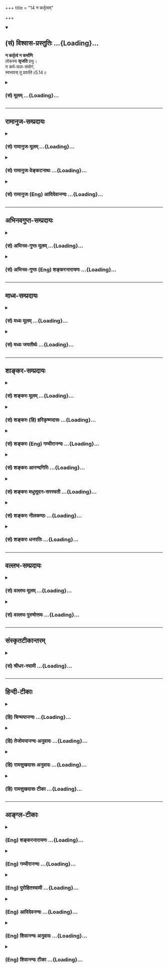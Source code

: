 +++
title = "14 न कर्तृत्वम्"

+++
<div class="js_include" newlevelforh1="2" title="(सं) विश्वास-प्रस्तुतिः" unfilled url="/purANam_vaiShNavam/mahAbhAratam/06-bhIShma-parva/03-bhagavad-gItA-parva/saMskRtam/vishvAsa-prastutiH/05_karma-saMnyAsa-yogaH/14_na_kartRtvam.md">
<details open><summary><h2>(सं) विश्वास-प्रस्तुतिः ...{Loading}...</h2></summary>

**न कर्तृत्वं न कर्माणि**  
लोकस्य **सृजति** प्रभुः।  
न कर्म-फल-संयोगं,  
स्वभावस् तु प्रवर्तते॥5.14॥
</details>
</div>
<div class="js_include collapsed" newlevelforh1="3" title="(सं) मूलम्" unfilled url="/purANam_vaiShNavam/mahAbhAratam/06-bhIShma-parva/03-bhagavad-gItA-parva/saMskRtam/mUlam/05_karma-saMnyAsa-yogaH/14_na_kartRtvam.md">
<details><summary><h3>(सं) मूलम् ...{Loading}...</h3></summary>

न कर्तृत्वं न कर्माणि लोकस्य सृजति प्रभुः।  
न कर्मफलसंयोगं स्वभावस्तु प्रवर्तते।।5.14।।
</details>
</div>


_________________
## रामानुज-सम्प्रदायः
<div class="js_include collapsed" newlevelforh1="3" title="(सं) रामानुजः मूलम्" unfilled url="/purANam_vaiShNavam/mahAbhAratam/06-bhIShma-parva/03-bhagavad-gItA-parva/saMskRtam/rAmAnujaH/mUlam/05_karma-saMnyAsa-yogaH/14_na_kartRtvam.md">
<details><summary><h3>(सं) रामानुजः मूलम् ...{Loading}...</h3></summary>

साक्षाद् आत्मनः स्वाभाविकरूपम् आह -

।।5.14।। अस्य देवतिर्यङ्मनुष्यस्थावरात्मना प्रकृतिसंसर्गेण वर्तमानस्य
**लोकस्य** देवाद्यसाधारणं **कर्तृत्वं** तत्तदसाधारणानि **कर्माणि**
तत्तत् कर्म जन्यदेवादिफलसंयोगं च अयं प्रभुः अकर्मवश्यः स्वाभाविकस्वरूपेण
अवस्थित आत्मा न सृजति नोत्पादयति। कः तर्हि **स्वभावः तु प्रवर्तते**
स्वभावः प्रकृतिवासना
अनादिकालप्रवृत्तपूर्वपूर्वकर्मजनितदेवाद्याकारप्रकृतिसंसर्गकृततत्तदात्माभिमानजनितवासनाकृतम्
ईदृशं कर्तृत्वादिकं सर्वम् न स्वरूपप्रयुक्तम् इत्यर्थः।

</details>
</div>
<div class="js_include collapsed" newlevelforh1="3" title="(सं) रामानुजः वेङ्कटनाथः" unfilled url="/purANam_vaiShNavam/mahAbhAratam/06-bhIShma-parva/03-bhagavad-gItA-parva/saMskRtam/rAmAnujaH/venkaTanAthaH/05_karma-saMnyAsa-yogaH/14_na_kartRtvam.md">
<details><summary><h3>(सं) रामानुजः वेङ्कटनाथः ...{Loading}...</h3></summary>

  
  
।।5.14।। एवमौपाधिकस्य स्वरूपस्योपाधिषु सन्न्यास उक्तः अथ
स्वस्मिन्ननुसन्धेयस्वाभाविकरूपमुच्यत इति सङ्गत्यभिप्रायेणाह साक्षादिति।
विचित्रजनविषयेणलोकस्य इत्यनेनाभिप्रेतमुपाधिवैचित्र्यादिकं
दर्शयितुंअस्येत्याद्युक्तम्। कर्तृत्वं प्रयत्नादिरूपम् कर्माणि
शरीरेन्द्रियादिचेष्टाः। यद्यात्मनां स्वाभाविकमिदं कर्तृत्वादिकं तदा
सर्वेषामेकरूपं तत् स्यात् न च तथा दृश्यत इत्यभिप्रायेणदेवाद्यसाधारणं
कर्तृत्वमित्याद्युक्तम्। देवाद्यसाधारणं
देवत्वादिजातिमत्पिण्डपरिग्रहदशाप्रतिनियतमित्यर्थः। फलसंयोगः फलानुभवः।
प्रकरणवशात् प्रभुशब्दोऽत्र जीवविषय इति प्रदर्शनार्थंअयं
प्रभुरित्युक्तम्। जीवे प्रभुशब्दाभिप्रेतमाहअकर्मवश्यः
स्वाभाविकस्वरूपेणावस्थित इति। अत्र हि प्रकरणेमयि सर्वाणि 3।30 इत्यादिना
जीवस्य कर्तृत्वं परमात्मन्यध्यस्यते अतोऽत्राकर्तृविषयः प्रभुशब्दो न
परविषय इति भावः। न सृजति इत्यत्रसृज विसर्गे इति धातोस्त्यागार्थत्वे
कर्तृत्वादित्रयं स्वीकरोतीति वाक्यार्थः स्यादिति तद्व्युदासायाह
नोत्पादयतीति। कारणान्तरादर्शनात् तस्यैव कर्तृत्वमित्यभिप्रायेण
चतुर्थपादस्य शङ्कामाहकस्तर्हीति। सृजतीति शेषः। स्वभावशब्दं
प्रकरणोपयुक्तविशेषे स्थापयितुं वाच्यं तावदाहप्रकृतीति। ननु चेतनस्यात्मनः
कर्तृत्वादिकं नास्ति अचेतनायास्तु वासनायाश्चेतनगुणमात्रभूतायाः
कर्तृत्वादिकमिति कथमिदं ज्ञायते यद्यात्मनः स्वतश्शुद्धस्य न कर्तृत्वं
तर्हि तस्य वासनाऽपि कुतः समागता यदि न कुतश्चित् तदा वासनैव स्वाभाविकीति
तत्कृतकर्तृत्वादिकमपि स्वाभाविकं स्यात् यदि कुतश्चिद्धेतोः तदा तस्यापि
स्वाभाविकत्वे पूर्वदोषः औपाधिकत्वे त्वकर्तुरात्मनस्तदागमोऽपि कुतः यदि
वासनया तर्ह्यन्योन्याश्रयणम् यद्यन्यस्मात्कुतश्चित् तत्रापि
तथैवेत्यनवस्थेत्यादिचोद्यनिरसनाय तुशब्दः। तदाह अनादिकालेति।
बीजाङ्कुरन्यायादन्योन्याश्रयादिपरिहारः।
वासनाहेतुवैचित्र्यसिद्ध्यर्थंदेवाद्याकारेत्याद्युक्तम्। यथा
तप्तायःपिण्डे वह्निसंसर्गाद्वह्नित्वबुद्धिः तथाऽत्रेति
दर्शयितुंसंसर्गकृतशब्दः। वासनाकृतं वासनाख्यविशेषहेतूपाधिकमित्यर्थः।  
  

</details>
</div>
<div class="js_include collapsed" newlevelforh1="3" title="(सं) रामानुजः (Eng) आदिदेवानन्दः" unfilled url="/purANam_vaiShNavam/mahAbhAratam/06-bhIShma-parva/03-bhagavad-gItA-parva/saMskRtam/rAmAnujaH/english/AdidevAnandaH/05_karma-saMnyAsa-yogaH/14_na_kartRtvam.md">
<details><summary><h3>(सं) रामानुजः (Eng) आदिदेवानन्दः ...{Loading}...</h3></summary>

5.14 When the world of embodied selves exists in conjunction with the Prakrti in the form of gods, animals, men, immobile things etc., the master (Prabhu i.e., the Jiva who is the master of the body), who is not subject to Karma and is established in Its own essential nature, does not bring about: (i) the agency of gods, men etc. (ii) their manifold and particular actions and (iii) their connection with the fruits in the form of embodiment as gods etc., resulting from their actions. Who then brings about agency etc.; It is only the tendencies that act. A tendency
(Svabhava) is subtle impressions (Vasanas) originating from Prakrti. The meaning is that agency, etc., do not originate from the natural or pristine condition of the self but are generated by the subtle impressions created by misconceiving those forms of Prakrti etc., as of
the self. This is the result of the conjunction of the self with Prakrti
in the form of gods, etc., which has been generated by the flow of
previous Karmas brought about in beginningless time.

</details>
</div>


_________________
## अभिनवगुप्त-सम्प्रदायः
<div class="js_include collapsed" newlevelforh1="3" title="(सं) अभिनव-गुप्तः मूलम्" unfilled url="/purANam_vaiShNavam/mahAbhAratam/06-bhIShma-parva/03-bhagavad-gItA-parva/saMskRtam/abhinava-guptaH/mUlam/05_karma-saMnyAsa-yogaH/14_na_kartRtvam.md">
<details><summary><h3>(सं) अभिनव-गुप्तः मूलम् ...{Loading}...</h3></summary>

।।5.14।। यतः न कर्तृत्वमिति। एष आत्मा न किंचित् कस्यचित् करोति
प्रवृत्तिस्तु अस्य स्वभावमात्रं न फलेप्सया। तथाहि संवेदनात्मनो भगवतः
प्रकाशानन्दस्वातन्त्र्यपरमार्थस्वभावस्य
स्वभावमात्राक्षिप्तसमस्तसृष्टिस्थितिसंहृतिप्रबन्धस्य स्वस्वभावान्न
मनागप्यपायो जातुचित् इति न कर्त्रवस्था अतिरिक्तं कर्तृत्वं किंचित्।
तदभावात् कानि कर्माणि तदसत्वे कस्य फलम् को वा कर्मफलसंबन्धः कर्म अत्र
क्रिया कर्मफलमपि +++(S क्रियाफलमपि च कर्म )+++ च क्रियाफलमेव। तथाहि
दण्डचक्रपरिवर्तनादिक्रिया नान्या। न च सा घटनिष्पादिता
संविदन्तवंर्त्तित्त्वात्। अस्माच्चेतनः +++(K तस्मात् omits अस्मात्
सिद्धान्तः)+++ स्वतन्त्रः परमेश्वर एव तथा तथा भाति इति न तद्व्यतिरिक्तं
क्रिया तत्फलादिकमिति सिद्धान्तः।

</details>
</div>
<div class="js_include collapsed" newlevelforh1="3" title="(सं) अभिनव-गुप्तः (Eng) शङ्करनारायणः" unfilled url="/purANam_vaiShNavam/mahAbhAratam/06-bhIShma-parva/03-bhagavad-gItA-parva/saMskRtam/abhinava-guptaH/english/shankaranArAyaNaH/05_karma-saMnyAsa-yogaH/14_na_kartRtvam.md">
<details><summary><h3>(सं) अभिनव-गुप्तः (Eng) शङ्करनारायणः ...{Loading}...</h3></summary>

5.14 Na kartrtvam etc. This Soul does not do anything for anything. But,
Its exertion is only Its inherent nature and it is not due to any desire
for results. For, the Bhagavat, the Conscious Energy Itself Whose
ultimately true inherent nature is the
Illumination-Bliss-Freedom-of-Will, and Which brings out, merely by Its
own nature, the continuous series of creation, manitenance and withdrawl
of all (the Universe); hence in It, there is never a departure, even to
a little extent, from Its own inherent nature. Hence there is no such
thing as a particular stage of being a creator i.e., a creatorhood
separate \[from Itself\]. Because that does not exist, what actions can
be there ; If actions are not there, the fruit is to be of what or for
whom ; Then what connection could be three with the fruit of action ;
\[Further\], 'action' in this context is \[only\] the kriya-\[sakti\] or
creative energy \[which is nothing but His will\], and 'result of
action' too in only the fruit of this kriya. For example, the activity
like rotating the \[potter's\] wheel by the stick is not \[actually\]
different \[from what is to be created i.e., the pot\]. Nor the creator
of the pot is different from it. For, all exist within the Conscious
Energy. Therefore, it is only the Animate Sovereign Supreme Lord that
manifests in this and that form. Therefore there exist no activity and
its result etc., apart from That. This is demonstrated conclusion \[of
the scriptures\]. So, if there is no activity or its result \[as stated
above\], then even the result, ordained in \[the scriptural\]
injunctions cannot have a status of being produced by the unseen
\[cause\]. After saying this in the other first hemistich \[of the
following verse\], the Lord justifies in the other hemistich the same
statement with reference to the men of mundane life :-

</details>
</div>


_________________
## माध्व-सम्प्रदायः
<div class="js_include collapsed" newlevelforh1="3" title="(सं) मध्वः मूलम्" unfilled url="/purANam_vaiShNavam/mahAbhAratam/06-bhIShma-parva/03-bhagavad-gItA-parva/saMskRtam/madhvaH/mUlam/05_karma-saMnyAsa-yogaH/14_na_kartRtvam.md">
<details><summary><h3>(सं) मध्वः मूलम् ...{Loading}...</h3></summary>

।।5.14।। न च करोति वस्तुत इत्याह न कर्तृत्वमिति। प्रभुर्हि जीवो
जडमपेक्ष्य।

</details>
</div>
<div class="js_include collapsed" newlevelforh1="3" title="(सं) मध्वः जयतीर्थः" unfilled url="/purANam_vaiShNavam/mahAbhAratam/06-bhIShma-parva/03-bhagavad-gItA-parva/saMskRtam/madhvaH/jayatIrthaH/05_karma-saMnyAsa-yogaH/14_na_kartRtvam.md">
<details><summary><h3>(सं) मध्वः जयतीर्थः ...{Loading}...</h3></summary>

।।5.14।। ननु कर्तृत्वमित्येतत्प्रागुक्तान्न विशिष्यत इत्यत आह **न चे**ति।
दर्शनादिकं कुर्वन्नेव नैव किञ्चित्करोमीति मन्यत इत्युक्तम्। तर्हि मिथ्या
ज्ञानी प्रसज्येतेत्याशङ्कानिरासाय परमेश्वरप्रेरितः कुर्वन् कारयन्
वस्तुतः स्वातन्त्र्येण न करोति न कारयति चेत्यनेनाहेत्यर्थः। अस्य
जीवविषयत्वे प्रभुरित्येतदसम्भवीत्यत आह **प्रभुर्ही**ति। अनेन
विभुरित्युपपादितप्रायम्।

</details>
</div>


_________________
## शाङ्कर-सम्प्रदायः
<div class="js_include collapsed" newlevelforh1="3" title="(सं) शङ्करः मूलम्" unfilled url="/purANam_vaiShNavam/mahAbhAratam/06-bhIShma-parva/03-bhagavad-gItA-parva/saMskRtam/shankaraH/mUlam/05_karma-saMnyAsa-yogaH/14_na_kartRtvam.md">
<details><summary><h3>(सं) शङ्करः मूलम् ...{Loading}...</h3></summary>

।।5.14।। न **कर्तृत्वं** स्वतः कुरु इति **ना**पि **कर्माणि**
रथघटप्रासादादीनि ईप्सिततमानि **लोकस्य सृजति** उत्पादयति **प्रभुः**
आत्मा। नापि रथादि कृतवतः तत्फलेन संयोगं **न कर्मफलसंयोगम्।** यदि
किञ्चिदपि स्वतः न करोति न कारयति च देही कः तर्हि कुर्वन् कारयंश्च
प्रवर्तते इति उच्यते **स्वभावस्तु** स्वो भावः स्वभावः अविद्यालक्षणा
प्रकृतिः माया **प्रवर्तते दैवी हि** इत्यादिना वक्ष्यमाणा।। परमार्थतस्तु

</details>
</div>
<div class="js_include collapsed" newlevelforh1="3" title="(सं) शङ्करः (हि) हरिकृष्णदासः" unfilled url="/purANam_vaiShNavam/mahAbhAratam/06-bhIShma-parva/03-bhagavad-gItA-parva/saMskRtam/shankaraH/hindI/harikRShNadAsaH/05_karma-saMnyAsa-yogaH/14_na_kartRtvam.md">
<details><summary><h3>(सं) शङ्करः (हि) हरिकृष्णदासः ...{Loading}...</h3></summary>

।।5.14।। देहादिका स्वामी आत्मा न तो तू अमुक कर्म कर इस प्रकार लोगोंके
कर्तापनको उत्पन्न करता है और न रथ घट महल आदि कर्म जो अत्यन्त इष्ट हैं
उनको रचता है तथा न रथादि बनानेवालेका उसके कर्मफलके साथ संयोग ही रचता है
यदि यह देहादिका स्वामी आत्मा स्वयं कुछ भी नहीं करताकराता तो फिर यह सब
कौन कर रहा और करा रहा है इसपर कहते हैं स्वभाव ही बर्तता है अर्थात् जो
अपना भाव है अविद्या जिसका स्वरूप है जो दैवी हि इत्यादि श्लोकोंसे आगे कही
जानेवाली है वह प्रकृति यानी माया ही सब कुछ कर रही है।

</details>
</div>
<div class="js_include collapsed" newlevelforh1="3" title="(सं) शङ्करः (Eng) गम्भीरानन्दः" unfilled url="/purANam_vaiShNavam/mahAbhAratam/06-bhIShma-parva/03-bhagavad-gItA-parva/saMskRtam/shankaraH/english/gambhIrAnandaH/05_karma-saMnyAsa-yogaH/14_na_kartRtvam.md">
<details><summary><h3>(सं) शङ्करः (Eng) गम्भीरानन्दः ...{Loading}...</h3></summary>

5.14 Prabhuh, the Self; na srjati, does not create; lokasya, for anyone;
kartrtvam, agentship, by saying 'Do this'; or even karmani, any
objects-such objects as chariot, pot, palace, etc. which are intensely
longed for; nor even karma-phala-samyogam, association with the results
of actions-association of the creator of a chariot etc. with the result
of his work. Objection: If the embodied one does not do anything
himself, and does not make others do, then who is it that engages in
work by doing and making others do; The answer is: Tu, but; it is
svabhavah, Nature- one's own (sva) nature (bhava)-characterized as
ignorance, Maya, which will be spoken of in, 'Since this divine Maya'
(7.14); pravartate, that acts. But from the highest standpoint-

</details>
</div>
<div class="js_include collapsed" newlevelforh1="3" title="(सं) शङ्करः आनन्दगिरिः" unfilled url="/purANam_vaiShNavam/mahAbhAratam/06-bhIShma-parva/03-bhagavad-gItA-parva/saMskRtam/shankaraH/AnandagiriH/05_karma-saMnyAsa-yogaH/14_na_kartRtvam.md">
<details><summary><h3>(सं) शङ्करः आनन्दगिरिः ...{Loading}...</h3></summary>

।।5.14।। आत्मनो यदुक्तं कारयितृत्वं नास्तीति तत्प्रपञ्चयति
**नेत्यादिना।** यद्यपि लोकस्य कर्तृत्वं न सृजतीति नास्ति कारयितृत्वं
तथापि रथशकटादीनि कुर्वन्भवति कर्तेत्याशङ्क्याह **न कर्माणीति।** तथापि
भोजयितृत्वेन विक्रियावत्त्वं दुष्परिहरमित्याशङ्क्याह **न कर्मेति।** कस्य
तर्हि प्रवर्तकत्वं तदाह **स्वभावस्त्विति।** कुर्विति कर्तृत्वं लोकस्य न
सृजत्यात्मेति संबन्धः। रथादीनां कर्मत्वं साधयति **ईप्सितेति।** आत्मनो
देहादिस्वामित्वेन प्रभुत्वं रथादिकृतवतो लोकस्य रथादिफलेन संबन्धमपि न
सृजत्यात्मेत्यात्मनो भोजयितृत्वं प्रत्याचष्टे **नापीति।** चतुर्थपादं
शङ्कोत्तरत्वेनावतारयति **यदीत्यादिना।** स्वभाववादस्तर्हीत्याशङ्क्य
व्याकरोति **अविद्यालक्षणेति**। प्रकृतेर्विद्याभावत्वं व्युदसितुं
मायेत्युक्तं सा च सप्तमे वक्ष्यते तेन प्रधानविलक्षणेत्याह **दैवी हीति।**

</details>
</div>
<div class="js_include collapsed" newlevelforh1="3" title="(सं) शङ्करः मधुसूदन-सरस्वती" unfilled url="/purANam_vaiShNavam/mahAbhAratam/06-bhIShma-parva/03-bhagavad-gItA-parva/saMskRtam/shankaraH/madhusUdana-sarasvatI/05_karma-saMnyAsa-yogaH/14_na_kartRtvam.md">
<details><summary><h3>(सं) शङ्करः मधुसूदन-सरस्वती ...{Loading}...</h3></summary>

।।5.14।। देवदत्तस्य स्वगतैव गतिर्यथा स्थितौ न भवति एवमात्मनोऽपि कर्तृत्वं
कारयितृत्वं च स्वगतमेव सत्संन्यासे सति न भवति अथवा नभसि
तलमलिनतादिवद्वस्तुवृत्त्या तत्र नास्त्येवेति संदेहापोहायाह लोकस्य
देहादेः कर्तृत्वं प्रभुरात्मा स्वामी न सृजति त्वं कुर्विति नियोगेन तस्य
कारयिता न भवतीत्यर्थः। नापि लोकस्य कर्माणीप्सिततमानि घटादीनि स्वयं सृजति
कर्तापि न भवतीत्यर्थः। नापि लोकस्य कर्म कृतवतस्तत्फलसंबन्धं सृजति
भोजयितापि भोक्तापि न भवतीत्यर्थः। स समानः सन्नुभौ लोकावनुसंचरति ध्यायतीव
लेलायतीव सुधीः इत्यादिश्रुतेः। अत्रापिशरीरस्थोऽपि कौन्तेय न करोति न
लिप्यते इत्युक्तेः यदि किंचिदपि स्वतो न कारयति न करोति चात्मा कस्तर्हि
कारयन्कुर्वंश्च प्रवर्तत इति तत्राह स्वभावस्तु अज्ञानात्मिका दैवी माया
प्रकृतिः प्रवर्तते।

</details>
</div>
<div class="js_include collapsed" newlevelforh1="3" title="(सं) शङ्करः नीलकण्ठः" unfilled url="/purANam_vaiShNavam/mahAbhAratam/06-bhIShma-parva/03-bhagavad-gItA-parva/saMskRtam/shankaraH/nIlakaNThaH/05_karma-saMnyAsa-yogaH/14_na_kartRtvam.md">
<details><summary><h3>(सं) शङ्करः नीलकण्ठः ...{Loading}...</h3></summary>

।।5.14।। नन्वेवं भृत्यवत्कर्तृत्वं स्वामिवत्कारयितृत्वं वास्य मास्तु।
अयस्कान्तवदविकारस्यैव सतः
कर्त्रादिधर्मकाहंकारादिप्रवर्तकत्वमस्त्वित्याशङ्क्याह **न
कर्तृत्वमिति।** कर्तृत्वमहंकारस्य कर्माणीन्द्रियाणां वचनादानादीनि
श्रवणदर्शनादीनि च। लोकस्य लोक्यते प्रकाश्यत इति लोको जडवर्गः
प्रभुश्चिदात्मा सूर्य इवास्मदादीनां प्रकाशकोऽपि न कर्मादौ
प्रवर्तकस्तद्वदस्य कर्मफलसंयोगं वा न सृजति किंतु यो यादृक् यस्य स्वभावः
स तथा प्रवर्तते। यथा सूर्येऽभ्युदिते कमलानां विकसनं कुमुदानामुन्मुद्रणं
चेति तद्वदेवमात्मनि प्रकाशमाने घटादयो न चेष्टन्ते मनुष्यादयस्तु
चेष्टन्ते। नत्वात्मा कस्यचित्प्रवर्तको निवर्तको वा। लोहायस्कान्तयोरिव
सत्यानृतयोरात्मानात्मनोः संबन्धाभावादिति भावः।

</details>
</div>
<div class="js_include collapsed" newlevelforh1="3" title="(सं) शङ्करः धनपतिः" unfilled url="/purANam_vaiShNavam/mahAbhAratam/06-bhIShma-parva/03-bhagavad-gItA-parva/saMskRtam/shankaraH/dhanapatiH/05_karma-saMnyAsa-yogaH/14_na_kartRtvam.md">
<details><summary><h3>(सं) शङ्करः धनपतिः ...{Loading}...</h3></summary>

।।5.14।। नैव कुर्वन्न कारयन्नित्युक्तं प्रपञ्चयति **नेति।** प्रभुरात्मा
लोकस्य देहादेः कर्तृत्वं न सृजति न घटप्रासादादीनि कर्माणि नापि
घटादिकृतवतस्तत्फलेन संयोगम्। अनेन भोजयितृत्वमप्यात्मनो वारितम्।
उपलक्षणमेतत् भोक्तृत्वस्य। विविधनिषेधस्यापि तर्हि कस्य
कर्तृत्वादिकमित्यपेक्षायामाह। स्वभावोऽविद्यालक्षणा प्रकृतिर्माया
कुर्वन्कारयन्प्रवर्तते। यत्तु स्वस्मिन् भावस्यापि आरोपिता सत्ताऽस्येति
स्वभावोऽन्तःकरणं तदेव प्रवर्तते कृत्यै मुक्त्यै वेत्यर्थ इति। तन्न
अन्तःकरणस्यापि प्रकृत्यधीनप्रवृत्तिकत्वेन साकाङ्क्षायाः क्लिष्टकल्पनाया
अन्याय्यत्वात्। नन्वेष साधु कर्म कारयति तं यमेभ्यो लोकेभ्य उन्निनीषत एष
एवासाधु कर्म कारयति तं यमेभ्यो लोकेभ्योऽधो निनीषते इत्यादिश्रुतेःअज्ञो
जन्तुरनीशोऽयमात्मनः सुखदुःखयोः। ईश्वरप्रेरितो गच्छेत्स्वर्गं वा
श्वभ्रमेव वा।। इतिस्मृतेश्च परमेश्वरेणैव शुभाशुभफलेषु कर्मसु कर्तृत्वेन
प्रयुज्यमानः अस्वतन्त्रः पुरुषः कथं तानि कर्माणि त्यजेत। ईश्वरेणऐव
ज्ञानमार्गे प्रयुज्यमानस्त्यक्ष्यतीति चेत्। एवंसतिवैषम्यनैर्घृण्याभ्यां
प्रयोजककर्तृत्वादीश्वरस्यापि पुण्यपापसंबन्धः स्यादित्याशङ्क्याह
**नेति।** द्वाभ्यामित्येवभुत्थाप्यायमपि श्लोको भाष्यकृद्भिरीश्वरत्वेन
कुतो न व्याख्यात इति चेत् अतीतानन्तरश्लोकेन क्लिष्टकल्पनां विनैव
संगतिसंभवमभिप्रेत्येति गृहाण।

</details>
</div>


_________________
## वल्लभ-सम्प्रदायः
<div class="js_include collapsed" newlevelforh1="3" title="(सं) वल्लभः मूलम्" unfilled url="/purANam_vaiShNavam/mahAbhAratam/06-bhIShma-parva/03-bhagavad-gItA-parva/saMskRtam/vallabhaH/mUlam/05_karma-saMnyAsa-yogaH/14_na_kartRtvam.md">
<details><summary><h3>(सं) वल्लभः मूलम् ...{Loading}...</h3></summary>

।।5.14।। किञ्चआत्मैव ह्यात्मनो बन्धुः 6।5 इत्युक्तत्वादात्मन एव निरोधे
समत्वे सर्वं सेत्स्यतीति। अन्यथा कर्तृत्वाद्यहङ्कारादिना मिथ्याचरणमेव
भविष्यति। तत्र च हेतुरात्मैव नान्यः सोऽपि प्राकृतस्वभावमय इति तन्निरोधं
दृढयितुं सिद्धान्तमाह न कर्तृत्वमिति। प्रभुरीश्वरः परमात्मा लोकस्य
प्राकृतशरीराभिमानिनः नानायोनिबीजाशयस्वभावकृतिकस्य कर्तृत्वं कर्माणि
तत्फलसंयोगं च न सृजति। किन्तु तादृशः स्वभावो लोकनिष्ठः स्वत एव
प्रवर्तते। अन्यथा परमात्मनो वैषम्यनैर्घृण्यप्रसङ्गः।

</details>
</div>
<div class="js_include collapsed" newlevelforh1="3" title="(सं) वल्लभः पुरुषोत्तमः" unfilled url="/purANam_vaiShNavam/mahAbhAratam/06-bhIShma-parva/03-bhagavad-gItA-parva/saMskRtam/vallabhaH/puruShottamaH/05_karma-saMnyAsa-yogaH/14_na_kartRtvam.md">
<details><summary><h3>(सं) वल्लभः पुरुषोत्तमः ...{Loading}...</h3></summary>

  
  
।।5.14।। ननूपदेशादिना कारणे को दोषः इति चेत्तत्राह न कर्तृत्वमिति। प्रभुः
ईश्वरः लोकस्य कर्तृत्वं न सृजति न कर्माणि सृजति न वा कर्मफलसंयोगं सृजति।
अतः स्वयमपि किमिति तथोपदिशेदिति भावः। नन्वीश्वरोत्पादनाभावे लोकः कथं
प्रवर्तते इत्यत आह स्वभावस्तु प्रवर्तत इति। जीवस्य स्वभावः
प्रकृत्यात्मकः प्रवर्त्तते कर्तृत्वादिरूपेण।  
  

</details>
</div>


_________________
## संस्कृतटीकान्तरम्
<div class="js_include collapsed" newlevelforh1="3" title="(सं) श्रीधर-स्वामी" unfilled url="/purANam_vaiShNavam/mahAbhAratam/06-bhIShma-parva/03-bhagavad-gItA-parva/saMskRtam/shrIdhara-svAmI/05_karma-saMnyAsa-yogaH/14_na_kartRtvam.md">
<details><summary><h3>(सं) श्रीधर-स्वामी ...{Loading}...</h3></summary>

।।5.14।। ननुएष एव साधु कर्म कारयति तं यमेभ्यो लोकेभ्य उन्निनीषत एष
एवासाधु कर्म कारयति तं यमेभ्यो लोकेभ्योऽधो निनीषते इत्यादिश्रुतेः
परमेश्वरेणैव शुभाशुभफलेषु कर्मसु कर्तृत्वेन प्रयुज्यमानोऽस्वतन्त्रः
पुरुषः कथं तानि कर्माणि त्यजेत्। ईश्वरेणैव ज्ञानमार्गे प्रयुज्यमानः
शुभान्यशुभानि च त्यक्ष्यतीति चेत् एवं सति वैषम्यनैर्घृण्याभ्यां
प्रयोजककर्तृत्वादीश्वरस्यापि पुण्यपापसंबन्धः स्यादित्याशङ्क्याह **न
कर्तृत्वमिति** द्वाभ्याम्। प्रभुरीश्वरः जीवलोकस्य कर्तृत्वादिकं न सृजति
किंतु जीवस्यैव स्वभावोऽविद्यैव कर्तृत्वादिरूपेण प्रवर्तते।
अनाद्यविद्याकामवशात्प्रवृत्तिस्वभावं जीवलोकमीश्वरः कर्मसु नियुङ्क्ते न
तु स्वयमेव कर्तृत्वादिकमुत्पादयतीत्यर्थः।

</details>
</div>


_________________
## हिन्दी-टीकाः
<div class="js_include collapsed" newlevelforh1="3" title="(हि) चिन्मयानन्दः" unfilled url="/purANam_vaiShNavam/mahAbhAratam/06-bhIShma-parva/03-bhagavad-gItA-parva/hindI/chinmayAnandaH/05_karma-saMnyAsa-yogaH/14_na_kartRtvam.md">
<details><summary><h3>(हि) चिन्मयानन्दः ...{Loading}...</h3></summary>

।।5.14।। वेदों में ईश्वर के विषय में प्रतिपादन करते हुये कहा गया है कि
वह सर्वज्ञ सर्वशक्तिमान् सर्वद्रष्टा कर्माध्यक्ष और कर्मफलदाता है जो
समस्त जीवों को उनके कर्मों के अनुसार ही न्यायपूर्वक फल प्रदान करता है।
यहाँ परमात्मा का वर्णन जगत् के साथ उसके सम्बन्ध को दिखाकर किया गया
है। परमात्मा न कर्तृत्व को उत्पन्न करता है और न ही कर्मों का अनुमोदन करता
है। कर्म का फल के साथ संयोग कराना यह भी उसका कार्य नहीं। अनेक
व्याख्याकारों के मतानुसार इस श्लोक में प्रभु शब्द से कर्माध्यक्ष
कर्मफलदाता ईश्वर को सूचित किया गया है परन्तु भगवान् के कथन से उनके मत की
पुष्टि नहीं होती। विचार करने पर कोई भी विद्यार्थी स्पष्ट रूप से समझ सकता
है कि यहाँ भगवान अर्जुन को निरुपाधिक चैतन्य आत्मा का स्वरूप समझाने का
प्रयत्न कर रहे हैं। यहाँ आत्मा का तीन शरीरों स्थूल सूक्ष्म और कारण के
साथ सम्बन्ध बताया गया है। यदि श्रीकृष्ण के कथन के अनुसार आत्मा का
कर्तृत्व कर्म और कर्मफल संयोग से कोई सम्बन्ध नहीं है तब हमारे जीवन का भी
आत्मा के साथ कोई सम्बन्ध नहीं होना चाहिये क्योंकि कर्तृत्वादि से भिन्न
हमारे जीवन का अस्तित्व ही नहीं है। तथापि आत्मा के अभाव में किसी भी वस्तु
का न अस्तित्व है और न क्रियारूप व्यापार। इसलिये आत्मा और अनात्मा के बीच
किसीनकिसी प्रकार का सम्बन्ध होना अनिवार्य है और उस विचित्र सम्बन्ध रहित
सम्बन्ध का वर्णन यहाँ किया गया है। यह तो सर्वविदित है कि मनुष्य की नाक
अपनी जगह पर सुस्थिर रहती है। उसमें स्वेच्छा से अथवा अनिच्छा से गति नहीं
होती। और फिर भी यदि कोई व्यक्ति जल में अपने मुख को देखते हुये यह पाये कि
उसकी नाक किसी कील पर लटकी हुयी वस्तु के समान हिल रही है तब वह क्या
सोचेगा वह जानेगा कि नाक अपने स्थान पर सुस्थित है तथापि जल में वह उसे
हिलती दिखाई दे रही है। स्पष्ट है कि चेहरे के प्रतिबिम्ब की स्थिति जल की
स्थिति पर निर्भर करती है। आत्मा में न कर्तृत्व है और न क्रिया परन्तु
उपाधियों में व्यक्त आत्मा जिसे जीव कहते हैं के लिए कर्तृत्व कर्म और फल
संयोग प्राप्त हो जाते हैं। विद्युत स्वयं स्थिर शक्ति है। उसके उत्पादन के
पश्चात् उसका वितरण करने पर अनेक प्रकार के उपकरणों के माध्यम से वह अनेक
रूपों में व्यक्त होती है। चैतन्यस्वरूप आत्मा भी जड़ उपाधियों से
परिच्छिन्नसा हुआ कर्तृत्वादि को प्राप्त होता है। कर्मों का कर्ता और
भोक्ता जीव है आत्मा नहीं। स्वभाव अर्थात् त्रिगुणात्मिका माया के सम्बन्ध
से ही आत्मा में कर्तृत्व और भोक्तृत्वादि गुण प्रतीत होते हैं। पारमार्थिक
दृष्टि से आत्मा प्रकृति के गुणों से सर्वथा निर्लिप्त ही है। भगवान् कहते
है

</details>
</div>
<div class="js_include collapsed" newlevelforh1="3" title="(हि) तेजोमयानन्दः अनुवादः" unfilled url="/purANam_vaiShNavam/mahAbhAratam/06-bhIShma-parva/03-bhagavad-gItA-parva/hindI/tejomayAnandaH/anuvAdaH/05_karma-saMnyAsa-yogaH/14_na_kartRtvam.md">
<details><summary><h3>(हि) तेजोमयानन्दः अनुवादः ...{Loading}...</h3></summary>

।।5.14।। लोकमात्र के लिए प्रभु (ईश्वर) न कर्तृत्व, न कर्म और न कर्मफल के
संयोग को रचता है। परन्तु प्रकृति (सब कुछ) करती है।।

</details>
</div>
<div class="js_include collapsed" newlevelforh1="3" title="(हि) रामसुखदासः अनुवादः" unfilled url="/purANam_vaiShNavam/mahAbhAratam/06-bhIShma-parva/03-bhagavad-gItA-parva/hindI/rAmasukhadAsaH/anuvAdaH/05_karma-saMnyAsa-yogaH/14_na_kartRtvam.md">
<details><summary><h3>(हि) रामसुखदासः अनुवादः ...{Loading}...</h3></summary>

।।5.14।। परमेश्वर मनुष्योंके न कर्तापनकी, न कर्मोंकी और न कर्मफलके साथ
संयोगकी रचना करते हैं; किन्तु स्वभाव ही बरत रहा है।

</details>
</div>
<div class="js_include collapsed" newlevelforh1="3" title="(हि) रामसुखदासः टीका" unfilled url="/purANam_vaiShNavam/mahAbhAratam/06-bhIShma-parva/03-bhagavad-gItA-parva/hindI/rAmasukhadAsaH/TIkA/05_karma-saMnyAsa-yogaH/14_na_kartRtvam.md">
<details><summary><h3>(हि) रामसुखदासः टीका ...{Loading}...</h3></summary>

5.14।।***व्याख्या--*'न कर्तृत्वं न कर्माणि लोकस्य सृजति
प्रभुः'--**सृष्टिकी रचनाका कार्य सगुण भगवान्का है, इसलिये '**प्रभुः'**
पद दिया है। भगवान् सर्वसमर्थ हैं और सबके शासक, नियामक हैं। सृष्टिरचनाका
कार्य करनेपर भी वे अकर्ता ही हैं (गीता 4। 13)।  
  
किसी भी कर्मके कर्तापनका सम्बन्ध भगवान्का बनाया हुआ नहीं है। मनुष्य
स्वयं ही कर्मोंके कर्तापनकी रचना करता है। सम्पूर्ण कर्म प्रकृतिके द्वारा
किये जाते हैं ;परन्तु मनुष्य अज्ञानवश प्रकृतिसे तादात्म्य कर लेता है और
उसके द्वारा होनेवाले कर्मोंका कर्ता बन जाता है (गीता 3। 27)। यदि
कर्तापनका सम्बन्ध भगवान्का बनाया हुआ होता, तो भगवान् इसी अध्यायके आठवें
श्लोकमें

</details>
</div>


_________________
## आङ्ग्ल-टीकाः
<div class="js_include collapsed" newlevelforh1="3" title="(Eng) शङ्करनारायणः" unfilled url="/purANam_vaiShNavam/mahAbhAratam/06-bhIShma-parva/03-bhagavad-gItA-parva/english/shankaranArAyaNaH/05_karma-saMnyAsa-yogaH/14_na_kartRtvam.md">
<details><summary><h3>(Eng) शङ्करनारायणः ...{Loading}...</h3></summary>

5.14. The Lord (Self) acires neither the state of being a creator of the world, nor the actions, nor the connecting with the fruits of their actions. But it is the inherent nature \[in It\] that exerts.

</details>
</div>
<div class="js_include collapsed" newlevelforh1="3" title="(Eng) गम्भीरानन्दः" unfilled url="/purANam_vaiShNavam/mahAbhAratam/06-bhIShma-parva/03-bhagavad-gItA-parva/english/gambhIrAnandaH/05_karma-saMnyAsa-yogaH/14_na_kartRtvam.md">
<details><summary><h3>(Eng) गम्भीरानन्दः ...{Loading}...</h3></summary>

5.14 The Self does not create agentship or any objects (of desire) for anyone; nor association with the results of actions. But it is Nature that acts.

</details>
</div>
<div class="js_include collapsed" newlevelforh1="3" title="(Eng) पुरोहितस्वामी" unfilled url="/purANam_vaiShNavam/mahAbhAratam/06-bhIShma-parva/03-bhagavad-gItA-parva/english/purohitasvAmI/05_karma-saMnyAsa-yogaH/14_na_kartRtvam.md">
<details><summary><h3>(Eng) पुरोहितस्वामी ...{Loading}...</h3></summary>

5.14 The Lord of this universe has not ordained activity, or any incentive thereto, or any relation between an act and its consequences.
All this is the work of Nature.

</details>
</div>
<div class="js_include collapsed" newlevelforh1="3" title="(Eng) आदिदेवनन्दः" unfilled url="/purANam_vaiShNavam/mahAbhAratam/06-bhIShma-parva/03-bhagavad-gItA-parva/english/AdidevanandaH/05_karma-saMnyAsa-yogaH/14_na_kartRtvam.md">
<details><summary><h3>(Eng) आदिदेवनन्दः ...{Loading}...</h3></summary>

5.14 The lord of the body (the self i.e., the Jiva) does not create agency, nor actions, nor union with the fruits of actions in relation to the world of selves. It is only the inherent tendencies that function.

</details>
</div>
<div class="js_include collapsed" newlevelforh1="3" title="(Eng) शिवानन्दः अनुवादः" unfilled url="/purANam_vaiShNavam/mahAbhAratam/06-bhIShma-parva/03-bhagavad-gItA-parva/english/shivAnandaH/anuvAdaH/05_karma-saMnyAsa-yogaH/14_na_kartRtvam.md">
<details><summary><h3>(Eng) शिवानन्दः अनुवादः ...{Loading}...</h3></summary>

5.14 Neither agency nor actions does the Lord create for the world, nor union with the fruits of actions. But it is Nature that acts.

</details>
</div>
<div class="js_include collapsed" newlevelforh1="3" title="(Eng) शिवानन्दः टीका" unfilled url="/purANam_vaiShNavam/mahAbhAratam/06-bhIShma-parva/03-bhagavad-gItA-parva/english/shivAnandaH/TIkA/05_karma-saMnyAsa-yogaH/14_na_kartRtvam.md">
<details><summary><h3>(Eng) शिवानन्दः टीका ...{Loading}...</h3></summary>

5.14 न not; कर्तृत्वम् agency; न not; कर्माणि actions; लोकस्य for this world; सृजति creates; प्रभुः the Lord; न not; कर्मफलसंयोगम् union with the fruits of actions; स्वभावः nature; तु but; प्रवर्तते leads to action.Commentary The Lord does not create agency or doership. He does not press anyone to do actions. He never tells anyone; Do this or do that. He does not bring about the union with the fruit of actions. It is Prakritit or Nature that does everything. (Cf.III.33)

</details>
</div>
